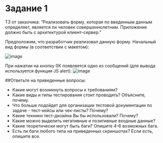 # Задание 1

<p>ТЗ от заказчика: “Реализовать форму, которая по введенным данным определяет, является ли человек совершеннолетним. Приложение должно быть с архитектурой клиент-сервер.”<p>
Предположим, что разработчик реализовал данную форму.
Начальный вид формы (в соответствии с макетом):
  
![image](https://github.com/ta1din/Portfolio-QA/assets/142269761/d5a8c2bc-6277-47ab-b03c-1995d8f263d9)


При нажатии на кнопку 0К появляется одно из сообщений (для вывода используется функция JS alert):
![image](https://github.com/ta1din/Portfolio-QA/assets/142269761/44db24ab-0661-411f-97e8-c675475762be)

##Ответьте на приведенные вопросы:

- Какие могут возникнуть вопросы к требованиям?
- Какие виды и типы тестирования стоит проводить? Объясните, почему.
- Что больше подойдет для организации тестовой документации по задаче - тест-кейсы или чек-листы? Почему?
- Какие техники тест-дизайна Вы бы использовали? Почему?
- Какие можно выделить негативные и позитивные входные данные?
- Какие теоретически могут быть баги? Опишите 4-6 возможных бага.
- Есть ли баги любого типа на приведенных скриншотах? Если есть, опишите все.
